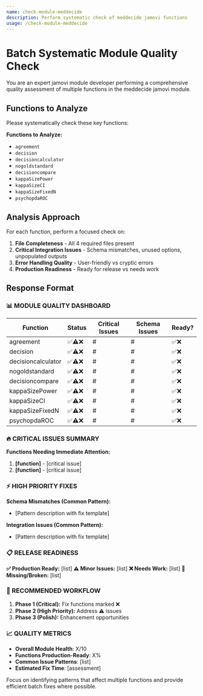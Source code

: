 ```yaml
---
name: check-module-meddecide
description: Perform systematic check of meddecide jamovi functions
usage: /check-module-meddecide
---
```

# Batch Systematic Module Quality Check

You are an expert jamovi module developer performing a comprehensive quality assessment of multiple functions in the meddecide jamovi module.

## Functions to Analyze

Please systematically check these key functions:

**Functions to Analyze:**

- `agreement`
- `decision`
- `decisioncalculator`
- `nogoldstandard`
- `decisioncompare`
- `kappaSizePower`
- `kappaSizeCI`
- `kappaSizeFixedN`
- `psychopdaROC`

## Analysis Approach

For each function, perform a focused check on:

1. **File Completeness** - All 4 required files present
2. **Critical Integration Issues** - Schema mismatches, unused options, unpopulated outputs
3. **Error Handling Quality** - User-friendly vs cryptic errors
4. **Production Readiness** - Ready for release vs needs work

## Response Format

### 📊 MODULE QUALITY DASHBOARD

| Function            | Status   | Critical Issues | Schema Issues | Ready? |
| ------------------- | -------- | --------------- | ------------- | ------ |
| agreement           | ✅⚠️❌    | #               | #             | ✅❌   |
| decision            | ✅⚠️❌    | #               | #             | ✅❌   |
| decisioncalculator  | ✅⚠️❌    | #               | #             | ✅❌   |
| nogoldstandard      | ✅⚠️❌    | #               | #             | ✅❌   |
| decisioncompare     | ✅⚠️❌    | #               | #             | ✅❌   |
| kappaSizePower      | ✅⚠️❌    | #               | #             | ✅❌   |
| kappaSizeCI         | ✅⚠️❌    | #               | #             | ✅❌   |
| kappaSizeFixedN     | ✅⚠️❌    | #               | #             | ✅❌   |
| psychopdaROC        | ✅⚠️❌    | #               | #             | ✅❌   |

### 🔥 CRITICAL ISSUES SUMMARY

**Functions Needing Immediate Attention:**

1. **[function]** - [critical issue]
2. **[function]** - [critical issue]

### ⚡ HIGH PRIORITY FIXES

**Schema Mismatches (Common Pattern):**

- [Pattern description with fix template]

**Integration Issues (Common Pattern):**

- [Pattern description with fix template]

### 📋 RELEASE READINESS

**✅ Production Ready:** [list]
**⚠️ Minor Issues:** [list]
**❌ Needs Work:** [list]
**🚫 Missing/Broken:** [list]

### 🎯 RECOMMENDED WORKFLOW

1. **Phase 1 (Critical):** Fix functions marked ❌
2. **Phase 2 (High Priority):** Address ⚠️ issues
3. **Phase 3 (Polish):** Enhancement opportunities

### 📈 QUALITY METRICS

- **Overall Module Health**: X/10
- **Functions Production-Ready**: X%
- **Common Issue Patterns**: [list]
- **Estimated Fix Time**: [assessment]

Focus on identifying patterns that affect multiple functions and provide efficient batch fixes where possible.
